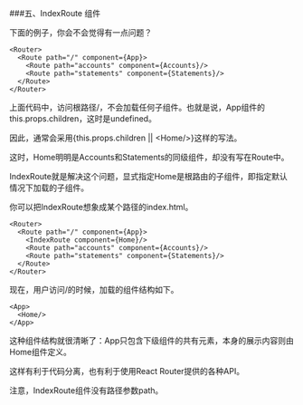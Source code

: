 ###五、IndexRoute 组件

下面的例子，你会不会觉得有一点问题？

```
<Router>
  <Route path="/" component={App}>
    <Route path="accounts" component={Accounts}/>
    <Route path="statements" component={Statements}/>
  </Route>
</Router>
```

上面代码中，访问根路径/，不会加载任何子组件。也就是说，App组件的this.props.children，这时是undefined。

因此，通常会采用{this.props.children || &lt;Home/>}这样的写法。

这时，Home明明是Accounts和Statements的同级组件，却没有写在Route中。

IndexRoute就是解决这个问题，显式指定Home是根路由的子组件，即指定默认情况下加载的子组件。

你可以把IndexRoute想象成某个路径的index.html。
```
<Router>
  <Route path="/" component={App}>
    <IndexRoute component={Home}/>
    <Route path="accounts" component={Accounts}/>
    <Route path="statements" component={Statements}/>
  </Route>
</Router>
```

现在，用户访问/的时候，加载的组件结构如下。

```
<App>
  <Home/>
</App>
```

这种组件结构就很清晰了：App只包含下级组件的共有元素，本身的展示内容则由Home组件定义。

这样有利于代码分离，也有利于使用React Router提供的各种API。

注意，IndexRoute组件没有路径参数path。
